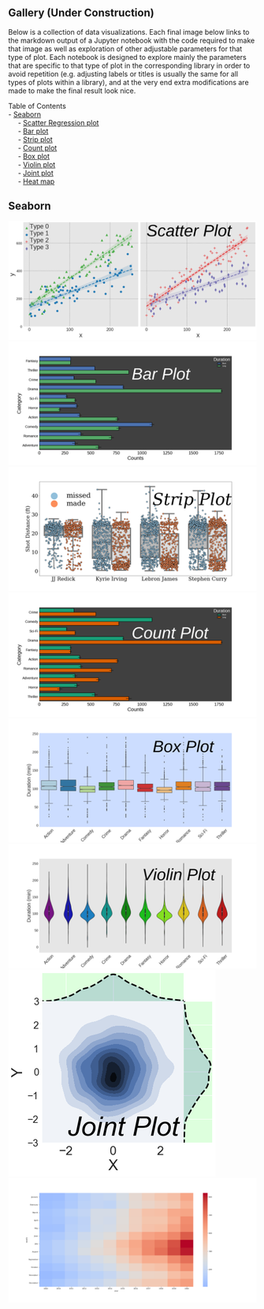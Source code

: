 ## Gallery (Under Construction)
Below is a collection of data visualizations. Each final image below links to the markdown output of a Jupyter notebook with the code required to make that image as well as exploration of other adjustable parameters for that type of plot. Each notebook is designed to explore mainly the parameters that are specific to that type of plot in the corresponding library in order to avoid repetition (e.g. adjusting labels or titles is usually the same for all types of plots within a library), and at the very end extra modifications are made to make the final result look nice.

Table of Contents   
	- [Seaborn](#seaborn)  
	&nbsp;&nbsp;&nbsp;&nbsp; - [Scatter Regression plot](#lmplot)   
	&nbsp;&nbsp;&nbsp;&nbsp; - [Bar plot](#barplot)   
	&nbsp;&nbsp;&nbsp;&nbsp; - [Strip plot](#stripplot)   
        &nbsp;&nbsp;&nbsp;&nbsp; - [Count plot](#countplot)   
	&nbsp;&nbsp;&nbsp;&nbsp; - [Box plot](#boxplot)   
	&nbsp;&nbsp;&nbsp;&nbsp; - [Violin plot](#violinplot)   
	&nbsp;&nbsp;&nbsp;&nbsp; - [Joint plot](#jointplot)   
	&nbsp;&nbsp;&nbsp;&nbsp; - [Heat map](#heatmap)   

<a name="seaborn"></a>
## Seaborn
<a name="lmplot"></a>
[![png](visualizations/figures/lmplot.png)](../visualizations/seaborn/lmplot/lmplot)
<a name="barplot"></a>
[![png](visualizations/figures/barplot.png)](../visualizations/seaborn/barplot/barplot)
<a name="stripplot"></a>
[![png](visualizations/figures/stripplot.png)](../visualizations/seaborn/stripplot/stripplot)
<a name="countplot"></a>
[![png](visualizations/figures/countplot.png)](../visualizations/seaborn/countplot/countplot)
<a name="boxplot"></a>
[![png](visualizations/figures/boxplot.png)](../visualizations/seaborn/boxplot/boxplot)
<a name="violinplot"></a>
[![png](visualizations/figures/violinplot.png)](../visualizations/seaborn/violinplot/violinplot)
<a name="jointplot"></a>
[![png](visualizations/figures/jointplot.png)](../visualizations/seaborn/jointplot/jointplot)
<a name="heatmap"></a>
[![png](visualizations/figures/heatmap.png)](../visualizations/seaborn/heatmap/heatmap)


